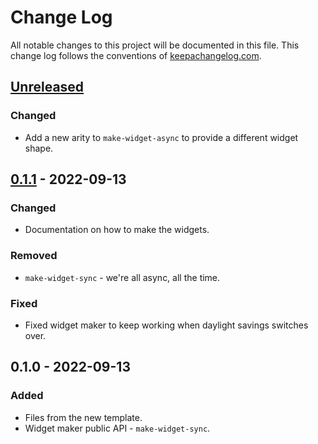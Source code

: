 # Change Log
All notable changes to this project will be documented in this file. This change log follows the conventions of [keepachangelog.com](http://keepachangelog.com/).

## [Unreleased]
### Changed
- Add a new arity to `make-widget-async` to provide a different widget shape.

## [0.1.1] - 2022-09-13
### Changed
- Documentation on how to make the widgets.

### Removed
- `make-widget-sync` - we're all async, all the time.

### Fixed
- Fixed widget maker to keep working when daylight savings switches over.

## 0.1.0 - 2022-09-13
### Added
- Files from the new template.
- Widget maker public API - `make-widget-sync`.

[Unreleased]: https://sourcehost.site/your-name/code-dojo/compare/0.1.1...HEAD
[0.1.1]: https://sourcehost.site/your-name/code-dojo/compare/0.1.0...0.1.1
